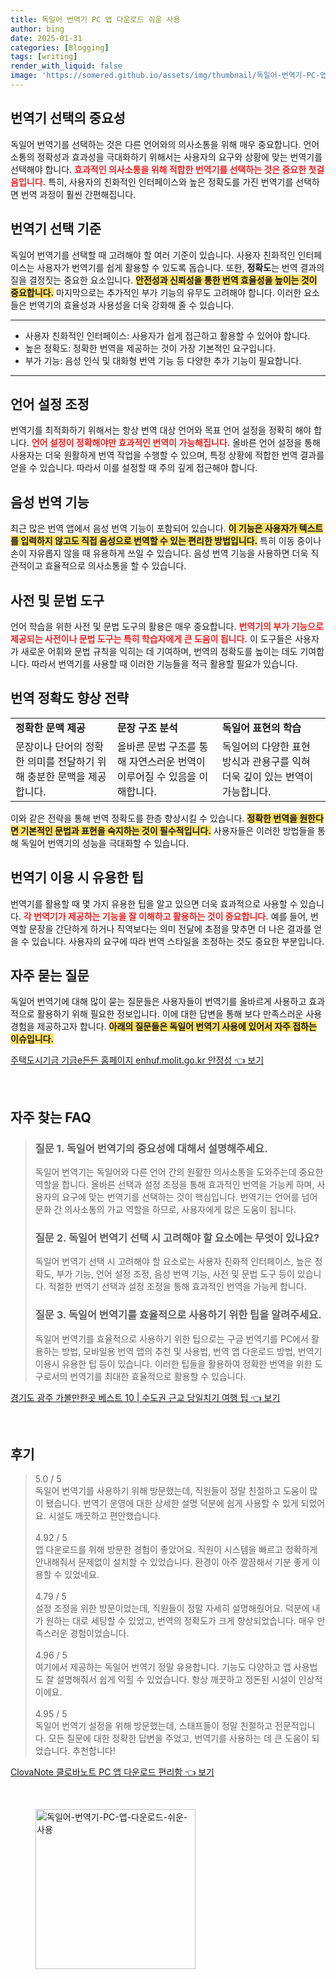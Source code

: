 ```yaml
---
title: 독일어 번역기 PC 앱 다운로드 쉬운 사용
author: bing
date: 2025-01-31
categories: [Blogging]
tags: [writing]
render_with_liquid: false
image: 'https://somered.github.io/assets/img/thumbnail/독일어-번역기-PC-앱-다운로드-쉬운-사용.webp'
---
```



<h2 id='번역기 선택의 중요성'>번역기 선택의 중요성</h2>

<p>독일어 번역기를 선택하는 것은 다른 언어와의 의사소통을 위해 매우 중요합니다. 언어 소통의 정확성과 효과성을 극대화하기 위해서는 사용자의 요구와 상황에 맞는 번역기를 선택해야 합니다. <b><span style="color: #ee2323;">효과적인 의사소통을 위해 적합한 번역기를 선택하는 것은 중요한 첫걸음입니다.</span></b> 특히, 사용자의 친화적인 인터페이스와 높은 정확도를 가진 번역기를 선택하면 번역 과정이 훨씬 간편해집니다.</p>

<h2 id='번역기 선택 기준'>번역기 선택 기준</h2>

<p>독일어 번역기를 선택할 때 고려해야 할 여러 기준이 있습니다. 사용자 친화적인 인터페이스는 사용자가 번역기를 쉽게 활용할 수 있도록 돕습니다. 또한, <b>정확도</b>는 번역 결과의 질을 결정짓는 중요한 요소입니다. <b><span style="background-color: #ffe066;">안전성과 신뢰성을 통한 번역 효율성을 높이는 것이 중요합니다.</span></b> 마지막으로는 추가적인 부가 기능의 유무도 고려해야 합니다. 이러한 요소들은 번역기의 효율성과 사용성을 더욱 강화해 줄 수 있습니다.</p>

<hr />

<ul>
    <li>사용자 친화적인 인터페이스: 사용자가 쉽게 접근하고 활용할 수 있어야 합니다.</li>
    <li>높은 정확도: 정확한 번역을 제공하는 것이 가장 기본적인 요구입니다.</li>
    <li>부가 기능: 음성 인식 및 대화형 번역 기능 등 다양한 추가 기능이 필요합니다.</li>
</ul>

<hr />

<h2 id='언어 설정 조정'>언어 설정 조정</h2>

<p>번역기를 최적화하기 위해서는 항상 번역 대상 언어와 목표 언어 설정을 정확히 해야 합니다. <b><span style="color: #ee2323;">언어 설정이 정확해야만 효과적인 번역이 가능해집니다.</span></b> 올바른 언어 설정을 통해 사용자는 더욱 원활하게 번역 작업을 수행할 수 있으며, 특정 상황에 적합한 번역 결과를 얻을 수 있습니다. 따라서 이를 설정할 때 주의 깊게 접근해야 합니다.</p>

<h2 id='음성 번역 기능'>음성 번역 기능</h2>

<p>최근 많은 번역 앱에서 음성 번역 기능이 포함되어 있습니다. <b><span style="background-color: #ffe066;">이 기능은 사용자가 텍스트를 입력하지 않고도 직접 음성으로 번역할 수 있는 편리한 방법입니다.</span></b> 특히 이동 중이나 손이 자유롭지 않을 때 유용하게 쓰일 수 있습니다. 음성 번역 기능을 사용하면 더욱 직관적이고 효율적으로 의사소통을 할 수 있습니다.</p>

<h2 id='사전 및 문법 도구'>사전 및 문법 도구</h2>

<p>언어 학습을 위한 사전 및 문법 도구의 활용은 매우 중요합니다. <b><span style="color: #ee2323;">번역기의 부가 기능으로 제공되는 사전이나 문법 도구는 특히 학습자에게 큰 도움이 됩니다.</span></b> 이 도구들은 사용자가 새로운 어휘와 문법 규칙을 익히는 데 기여하며, 번역의 정확도를 높이는 데도 기여합니다. 따라서 번역기를 사용할 때 이러한 기능들을 적극 활용할 필요가 있습니다.</p>

<h2 id='번역 정확도 향상 전략'>번역 정확도 향상 전략</h2>

<table>
    <tr>
        <td><b>정확한 문맥 제공</b></td>
        <td><b>문장 구조 분석</b></td>
        <td><b>독일어 표현의 학습</b></td>
    </tr>
    <tr>
        <td>문장이나 단어의 정확한 의미를 전달하기 위해 충분한 문맥을 제공합니다.</td>
        <td>올바른 문법 구조를 통해 자연스러운 번역이 이루어질 수 있음을 이해합니다.</td>
        <td>독일어의 다양한 표현 방식과 관용구를 익혀 더욱 깊이 있는 번역이 가능합니다.</td>
    </tr>
</table>

<p>이와 같은 전략을 통해 번역 정확도를 한층 향상시킬 수 있습니다. <b><span style="background-color: #ffe066;">정확한 번역을 원한다면 기본적인 문법과 표현을 숙지하는 것이 필수적입니다.</span></b> 사용자들은 이러한 방법들을 통해 독일어 번역기의 성능을 극대화할 수 있습니다.</p>

<h2 id='번역기 이용 시 유용한 팁'>번역기 이용 시 유용한 팁</h2>

<p>번역기를 활용할 때 몇 가지 유용한 팁을 알고 있으면 더욱 효과적으로 사용할 수 있습니다. <b><span style="color: #ee2323;">각 번역기가 제공하는 기능을 잘 이해하고 활용하는 것이 중요합니다.</span></b> 예를 들어, 번역할 문장을 간단하게 하거나 직역보다는 의미 전달에 초점을 맞추면 더 나은 결과를 얻을 수 있습니다. 사용자의 요구에 따라 번역 스타일을 조정하는 것도 중요한 부분입니다.</p>

<h2 id='자주 묻는 질문'>자주 묻는 질문</h2>

<p>독일어 번역기에 대해 많이 묻는 질문들은 사용자들이 번역기를 올바르게 사용하고 효과적으로 활용하기 위해 필요한 정보입니다. 이에 대한 답변을 통해 보다 만족스러운 사용 경험을 제공하고자 합니다. <b><span style="background-color: #ffe066;">아래의 질문들은 독일어 번역기 사용에 있어서 자주 접하는 이슈입니다.</span></b></p>


<p><a class="click-button" title="주택도시기금 기금e든든 홈페이지 enhuf.molit.go.kr 안정성" href="https://somered.github.io/posts/%EC%A3%BC%ED%83%9D%EB%8F%84%EC%8B%9C%EA%B8%B0%EA%B8%88-%EA%B8%B0%EA%B8%88e%EB%93%A0%EB%93%A0-%ED%99%88%ED%8E%98%EC%9D%B4%EC%A7%80-enhuf.molit.go.kr-%EC%95%88%EC%A0%95%EC%84%B1/" rel="dofollow">주택도시기금 기금e든든 홈페이지 enhuf.molit.go.kr 안정성 👈 보기</a></p><br>
<h2 id='자주_찾는_FAQ'>자주 찾는 FAQ</h2>
<div itemscope="" itemtype="https://schema.org/FAQPage"> 
<blockquote> 
<div itemscope="" itemprop="mainEntity" itemtype="https://schema.org/Question"> 
<h3 itemprop="name">질문 1. 독일어 번역기의 중요성에 대해서 설명해주세요.</h3> 
<div itemscope="" itemprop="acceptedAnswer" itemtype="https://schema.org/Answer"> 
<span itemprop="text"> 
<p>독일어 번역기는 독일어와 다른 언어 간의 원활한 의사소통을 도와주는데 중요한 역할을 합니다. 올바른 선택과 설정 조정을 통해 효과적인 번역을 가능케 하며, 사용자의 요구에 맞는 번역기를 선택하는 것이 핵심입니다. 번역기는 언어를 넘어 문화 간 의사소통의 가교 역할을 하므로, 사용자에게 많은 도움이 됩니다.</p> 
</span> 
</div> 
</div> 

<div itemscope="" itemprop="mainEntity" itemtype="https://schema.org/Question"> 
<h3 itemprop="name">질문 2. 독일어 번역기 선택 시 고려해야 할 요소에는 무엇이 있나요?</h3> 
<div itemscope="" itemprop="acceptedAnswer" itemtype="https://schema.org/Answer"> 
<span itemprop="text"> 
<p>독일어 번역기 선택 시 고려해야 할 요소로는 사용자 친화적 인터페이스, 높은 정확도, 부가 기능, 언어 설정 조정, 음성 번역 기능, 사전 및 문법 도구 등이 있습니다. 적절한 번역기 선택과 설정 조정을 통해 효과적인 번역을 가능케 합니다.</p> 
</span> 
</div> 
</div> 

<div itemscope="" itemprop="mainEntity" itemtype="https://schema.org/Question"> 
<h3 itemprop="name">질문 3. 독일어 번역기를 효율적으로 사용하기 위한 팁을 알려주세요.</h3> 
<div itemscope="" itemprop="acceptedAnswer" itemtype="https://schema.org/Answer"> 
<span itemprop="text"> 
<p>독일어 번역기를 효율적으로 사용하기 위한 팁으로는 구글 번역기를 PC에서 활용하는 방법, 모바일용 번역 앱의 추천 및 사용법, 번역 앱 다운로드 방법, 번역기 이용시 유용한 팁 등이 있습니다. 이러한 팁들을 활용하여 정확한 번역을 위한 도구로서의 번역기를 최대한 효율적으로 활용할 수 있습니다.</p> 
</span> 
</div> 
</div> 
</blockquote> 
</div>
<p><a class="click-button" title="경기도 광주 가볼만한곳 베스트 10 | 수도권 근교 당일치기 여행 팁" href="https://somered.github.io/posts/%EA%B2%BD%EA%B8%B0%EB%8F%84-%EA%B4%91%EC%A3%BC-%EA%B0%80%EB%B3%BC%EB%A7%8C%ED%95%9C%EA%B3%B3-%EB%B2%A0%EC%8A%A4%ED%8A%B8-10-%EC%88%98%EB%8F%84%EA%B6%8C-%EA%B7%BC%EA%B5%90-%EB%8B%B9%EC%9D%BC%EC%B9%98%EA%B8%B0-%EC%97%AC%ED%96%89-%ED%8C%81/" rel="dofollow">경기도 광주 가볼만한곳 베스트 10 | 수도권 근교 당일치기 여행 팁 👈 보기</a></p><br>
<h2 id='후기'>후기</h2>
<div itemscope itemtype="https://schema.org/Product">
  <blockquote>
  <div itemprop="review" itemscope itemtype="https://schema.org/Review">
      <div itemprop="reviewRating" itemscope itemtype="https://schema.org/Rating"> <span itemprop="ratingValue">5.0</span> / <span itemprop="bestRating">5</span> </div>
      <span itemprop="reviewBody">독일어 번역기를 사용하기 위해 방문했는데, 직원들이 정말 친절하고 도움이 많이 됐습니다. 번역기 운영에 대한 상세한 설명 덕분에 쉽게 사용할 수 있게 되었어요. 시설도 깨끗하고 편안했습니다.</span>
  </div>
  <br>
  <div itemprop="review" itemscope itemtype="https://schema.org/Review">
      <div itemprop="reviewRating" itemscope itemtype="https://schema.org/Rating"> <span itemprop="ratingValue">4.92</span> / <span itemprop="bestRating">5</span> </div>
      <span itemprop="reviewBody">앱 다운로드를 위해 방문한 경험이 좋았어요. 직원이 시스템을 빠르고 정확하게 안내해줘서 문제없이 설치할 수 있었습니다. 환경이 아주 깔끔해서 기분 좋게 이용할 수 있었네요.</span>
  </div>
  <br>
  <div itemprop="review" itemscope itemtype="https://schema.org/Review">
      <div itemprop="reviewRating" itemscope itemtype="https://schema.org/Rating"> <span itemprop="ratingValue">4.79</span> / <span itemprop="bestRating">5</span> </div>
      <span itemprop="reviewBody">설정 조정을 위한 방문이었는데, 직원들이 정말 자세히 설명해줬어요. 덕분에 내가 원하는 대로 세팅할 수 있었고, 번역의 정확도가 크게 향상되었습니다. 매우 만족스러운 경험이었습니다.</span>
  </div>
  <br>
  <div itemprop="review" itemscope itemtype="https://schema.org/Review">
      <div itemprop="reviewRating" itemscope itemtype="https://schema.org/Rating"> <span itemprop="ratingValue">4.96</span> / <span itemprop="bestRating">5</span> </div>
      <span itemprop="reviewBody">여기에서 제공하는 독일어 번역기 정말 유용합니다. 기능도 다양하고 앱 사용법도 잘 설명해줘서 쉽게 익힐 수 있었습니다. 항상 깨끗하고 정돈된 시설이 인상적이에요.</span>
  </div>
  <br>
  <div itemprop="review" itemscope itemtype="https://schema.org/Review">
      <div itemprop="reviewRating" itemscope itemtype="https://schema.org/Rating"> <span itemprop="ratingValue">4.95</span> / <span itemprop="bestRating">5</span> </div>
      <span itemprop="reviewBody">독일어 번역기 설정을 위해 방문했는데, 스태프들이 정말 친절하고 전문적입니다. 모든 질문에 대한 정확한 답변을 주었고, 번역기를 사용하는 데 큰 도움이 되었습니다. 추천합니다!</span>
  </div>
  </blockquote>
</div>
<p><a class="click-button" title="ClovaNote 클로바노트 PC 앱 다운로드 편리함" href="https://somered.github.io/posts/ClovaNote-%ED%81%B4%EB%A1%9C%EB%B0%94%EB%85%B8%ED%8A%B8-PC-%EC%95%B1-%EB%8B%A4%EC%9A%B4%EB%A1%9C%EB%93%9C-%ED%8E%B8%EB%A6%AC%ED%95%A8/" rel="dofollow">ClovaNote 클로바노트 PC 앱 다운로드 편리함 👈 보기</a></p><br>
<figure class="image"><img src="https://somered.github.io/assets/img/thumbnail/독일어-번역기-PC-앱-다운로드-쉬운-사용.webp" alt="독일어-번역기-PC-앱-다운로드-쉬운-사용" width="256" height="256"></figure>